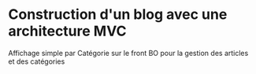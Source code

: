 # Construction d'un blog avec une architecture MVC

Affichage simple par Catégorie sur le front
BO pour la gestion des articles et des catégories
